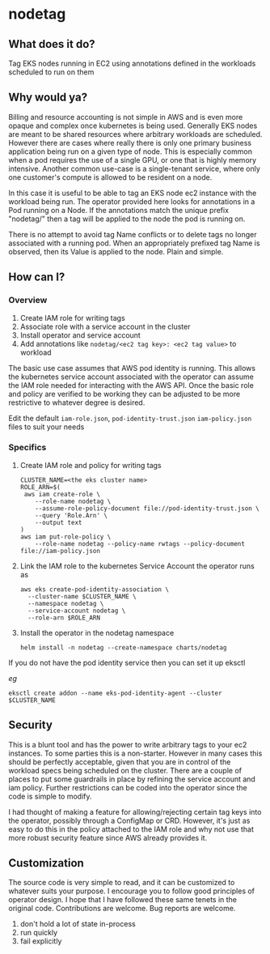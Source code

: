 # nodetag

## What does it do?

Tag EKS nodes running in EC2 using annotations defined in the workloads scheduled to run on them

## Why would ya?

Billing and resource accounting is not simple in AWS and is even more opaque and complex once kubernetes is being used. Generally EKS nodes are meant to be shared resources where arbitrary workloads are scheduled. However there are cases where really there is only one primary business application being run on a given type of node. This is especially common when a pod requires the use of a single GPU, or one that is highly memory intensive. Another common use-case is a single-tenant service, where only one customer's compute is allowed to be resident on a node.

In this case it is useful to be able to tag an EKS node ec2 instance with the workload being run. The operator provided here looks for annotations in a Pod running on a Node. If the annotations match the unique prefix "nodetag/" then a tag will be applied to the node the pod is running on.

There is no attempt to avoid tag Name conflicts or to delete tags no longer associated with a running pod. When an appropriately prefixed tag Name is observed, then its Value is applied to the node. Plain and simple.

## How can I?

### Overview
1. Create IAM role for writing tags
2. Associate role with a service account in the cluster
3. Install operator and service account
4. Add annotations like `nodetag/<ec2 tag key>: <ec2 tag value>` to workload

The basic use case assumes that AWS pod identity is running. This allows the kubernetes service account associated with the operator can assume the IAM role needed for interacting with the AWS API. Once the basic role and policy are verified to be working they can be adjusted to be more restrictive to whatever degree is desired.

Edit the default `iam-role.json`, `pod-identity-trust.json` `iam-policy.json` files to suit your needs

### Specifics
1. Create IAM role and policy for writing tags
    ```
    CLUSTER_NAME=<the eks cluster name>
    ROLE_ARN=$(
     aws iam create-role \
        --role-name nodetag \
        --assume-role-policy-document file://pod-identity-trust.json \
        --query 'Role.Arn' \
        --output text
    )
    aws iam put-role-policy \
        --role-name nodetag --policy-name rwtags --policy-document file://iam-policy.json
    ```
2. Link the IAM role to the kubernetes Service Account the operator runs as
    ```
    aws eks create-pod-identity-association \
      --cluster-name $CLUSTER_NAME \
      --namespace nodetag \
      --service-account nodetag \
      --role-arn $ROLE_ARN
    ```
3. Install the operator in the nodetag namespace
   ```commandline
   helm install -n nodetag --create-namespace charts/nodetag
   ```

If you do not have the pod identity service then you can set it up eksctl

   *eg*
   ```
   eksctl create addon --name eks-pod-identity-agent --cluster $CLUSTER_NAME
   ```

## Security

This is a blunt tool and has the power to write arbitrary tags to your ec2 instances. To some parties this is a non-starter. However in many cases this should be perfectly acceptable, given that you are in control of the workload specs being scheduled on the cluster. There are a couple of places to put some guardrails in place by refining the service account and iam policy. Further restrictions can be coded into the operator since the code is simple to modify.

I had thought of making a feature for allowing/rejecting certain tag keys into the operator, possibly through a ConfigMap or CRD. However, it's just as easy to do this in the policy attached to the IAM role and why not use that more robust security feature since AWS already provides it.

## Customization

The source code is very simple to read, and it can be customized to whatever suits your purpose. I encourage you to follow good principles of operator design. I hope that I have followed these same tenets in the original code. Contributions are welcome. Bug reports are welcome.

 1. don't hold a lot of state in-process
 2. run quickly
 3. fail explicitly
